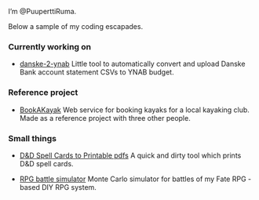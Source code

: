 I’m @PuuperttiRuma.

Below a sample of my coding escapades.

### Currently working on
- [danske-2-ynab](https://github.com/PuuperttiRuma/danske-2-ynab) Little tool to automatically convert and upload Danske Bank account statement CSVs to YNAB budget.

### Reference project
- [BookAKayak](https://gitlab.com/greenteam2024/varaakajakki) Web service for booking kayaks for a local kayaking club. Made as a reference project with three other people.

### Small things
<!---  --->
- [D&D Spell Cards to Printable pdfs](https://github.com/PuuperttiRuma/cards2pdf) A quick and dirty tool which prints D&D spell cards.
<!--- Obsidian Markdown to Latex. --->
- [RPG battle simulator](https://gitlab.com/PuuperttiRuma/RPG-battle-simulator) Monte Carlo simulator for battles of my Fate RPG -based DIY RPG system.

<!---
PuuperttiRuma/PuuperttiRuma is a ✨ special ✨ repository because its `README.md` (this file) appears on your GitHub profile.
You can click the Preview link to take a look at your changes.

- 👀 I’m interested in ...
- 💞️ I’m looking to collaborate on ...
- 📫 How to reach me ...
--->
